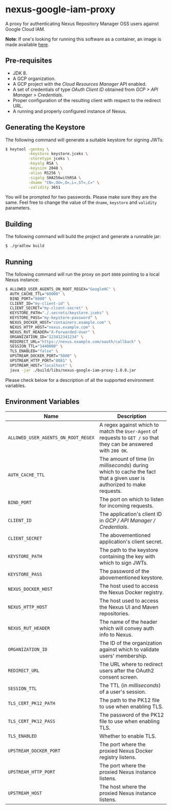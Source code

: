 # nexus-google-iam-proxy
A proxy for authenticating Nexus Repository Manager OSS users against Google Cloud IAM.

**Note**: If one's looking for running this software as a container, an image is made available [here](https://github.com/travelaudience/docker-nexus-google-iam-proxy).

## Pre-requisites

* JDK 8.
* A GCP organization.
* A GCP project with the _Cloud Resources Manager_ API enabled.
* A set of credentials of type _OAuth Client ID_ obtained from _GCP > API Manager > Credentials_.
* Proper configuration of the resulting client with respect to the redirect URL.
* A running and properly configured instance of Nexus.

## Generating the Keystore

The following command will generate a suitable keystore for signing JWTs:

```bash
$ keytool -genkey \
          -keystore keystore.jceks \
          -storetype jceks \
          -keyalg RSA \
          -keysize 2048 \
          -alias RS256 \
          -sigalg SHA256withRSA \
          -dname "CN=,OU=,O=,L=,ST=,C=" \
          -validity 3651
```

You will be prompted for two passwords. Please make sure they are the same. Feel free to change the value of the `dname`, `keystore` and `validity` parameters.

## Building

The following command will build the project and generate a runnable jar:

```bash
$ ./gradlew build
```

## Running

The following command will run the proxy on port `8080` pointing to a local
Nexus instance:

```bash
$ ALLOWED_USER_AGENTS_ON_ROOT_REGEX="GoogleHC" \
  AUTH_CACHE_TTL="60000" \
  BIND_PORT="8080" \
  CLIENT_ID="my-client-id" \
  CLIENT_SECRET="my-client-secret" \
  KEYSTORE_PATH="./.secrets/keystore.jceks" \
  KEYSTORE_PASS="my-keystore-password" \
  NEXUS_DOCKER_HOST="containers.example.com" \
  NEXUS_HTTP_HOST="nexus.example.com" \
  NEXUS_RUT_HEADER="X-Forwarded-User" \
  ORGANIZATION_ID="123412341234" \
  REDIRECT_URL="https://nexus.example.com/oauth/callback" \
  SESSION_TTL="1440000" \
  TLS_ENABLED="false" \
  UPSTREAM_DOCKER_PORT="5000" \
  UPSTREAM_HTTP_PORT="8081" \
  UPSTREAM_HOST="localhost" \
  java -jar ./build/libs/nexus-google-iam-proxy-1.0.0.jar
```

Please check below for a description of all the supported environment variables.

## Environment Variables

| Name                                | Description |
|-------------------------------------|-------------|
| `ALLOWED_USER_AGENTS_ON_ROOT_REGEX` | A regex against which to match the `User-Agent` of requests to `GET /` so that they can be answered with `200 OK`. |
| `AUTH_CACHE_TTL`                    | The amount of time (in _milliseconds_) during which to cache the fact that a given user is authorized to make requests. |
| `BIND_PORT`                         | The port on which to listen for incoming requests. |
| `CLIENT_ID`                         | The application's client ID in _GCP / API Manager / Credentials_. |
| `CLIENT_SECRET`                     | The abovementioned application's client secret. |
| `KEYSTORE_PATH`                     | The path to the keystore containing the key with which to sign JWTs. |
| `KEYSTORE_PASS`                     | The password of the abovementioned keystore. |
| `NEXUS_DOCKER_HOST`                 | The host used to access the Nexus Docker registry. |
| `NEXUS_HTTP_HOST`                   | The host used to access the Nexus UI and Maven repositories. |
| `NEXUS_RUT_HEADER`                  | The name of the header which will convey auth info to Nexus. |
| `ORGANIZATION_ID`                   | The ID of the organization against which to validate users' membership. |
| `REDIRECT_URL`                      | The URL where to redirect users after the OAuth2 consent screen. |
| `SESSION_TTL`                       | The TTL (in _milliseconds_) of a user's session. |
| `TLS_CERT_PK12_PATH`                | The path to the PK12 file to use when enabling TLS. |
| `TLS_CERT_PK12_PASS`                | The password of the PK12 file to use when enabling TLS. |
| `TLS_ENABLED`                       | Whether to enable TLS. |
| `UPSTREAM_DOCKER_PORT`              | The port where the proxied Nexus Docker registry listens. |
| `UPSTREAM_HTTP_PORT`                | The port where the proxied Nexus instance listens. |
| `UPSTREAM_HOST`                     | The host where the proxied Nexus instance listens. |

